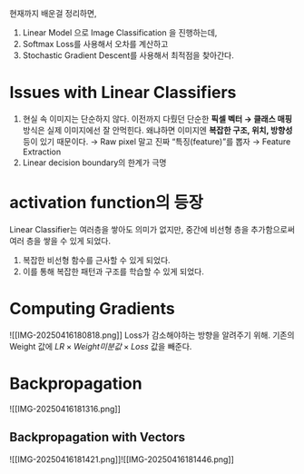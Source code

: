 현재까지 배운걸 정리하면, 
1. Linear Model 으로 Image Classification 을 진행하는데, 
2. Softmax Loss를 사용해서 오차를 계산하고
3. Stochastic Gradient Descent를 사용해서 최적점을 찾아간다. 
# Issues with Linear Classifiers
1. 현실 속 이미지는 단순하지 않다. 
	이전까지 다뤘던 단순한 **픽셀 벡터 → 클래스 매핑** 방식은 실제 이미지에선 잘 안먹힌다. 
	왜냐하면 이미지엔 **복잡한 구조, 위치, 방향성** 등이 있기 때문이다. 
	→ Raw pixel 말고 진짜 “특징(feature)”를 뽑자 → Feature Extraction
2. Linear decision boundary의 한계가 극명
# activation function의 등장
Linear Classifier는 여러층을 쌓아도 의미가 없지만, 
중간에 비선형 층을 추가함으로써 여러 층을 쌓을 수 있게 되었다. 
1. 복잡한 비선형 함수를 근사할 수 있게 되었다. 
2. 이를 통해 복잡한 패턴과 구조를 학습할 수 있게 되었다. 

# Computing Gradients
![[IMG-20250416180818.png]]
Loss가 감소해야하는 방향을 알려주기 위해. 
기존의 Weight 값에 $LR\times Weight 미분값 \times Loss$ 값을 빼준다.
# Backpropagation
![[IMG-20250416181316.png]]
## Backpropagation with Vectors 
![[IMG-20250416181421.png]]![[IMG-20250416181446.png]]